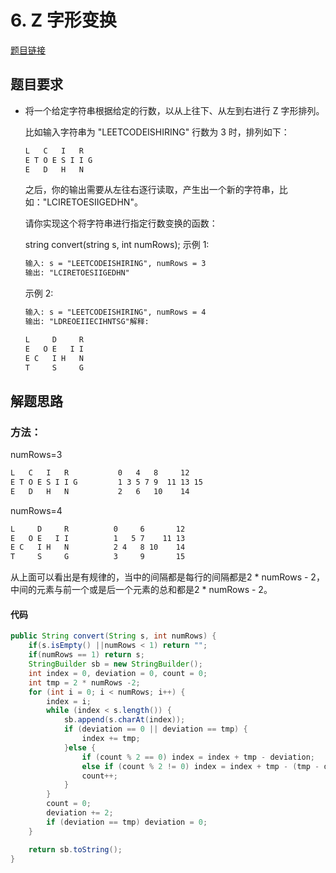 # 6. Z 字形变换

[题目链接](https://leetcode-cn.com/problems/zigzag-conversion/)

## 题目要求

- 将一个给定字符串根据给定的行数，以从上往下、从左到右进行 Z 字形排列。

  比如输入字符串为 "LEETCODEISHIRING" 行数为 3 时，排列如下：

  ````txt
  L   C   I   R
  E T O E S I I G
  E   D   H   N
  ````


  之后，你的输出需要从左往右逐行读取，产生出一个新的字符串，比如："LCIRETOESIIGEDHN"。

  请你实现这个将字符串进行指定行数变换的函数：

  string convert(string s, int numRows);
  示例 1:

  ````txt
  输入: s = "LEETCODEISHIRING", numRows = 3
  输出: "LCIRETOESIIGEDHN"
  ````


  示例 2:

  ````txt
  输入: s = "LEETCODEISHIRING", numRows = 4
  输出: "LDREOEIIECIHNTSG"解释:
  ````

  ````txt
  L     D     R
  E   O E   I I
  E C   I H   N
  T     S     G
  ````

## 解题思路

### 方法：



numRows=3 

```txt
L   C   I   R           0   4   8     12   
E T O E S I I G         1 3 5 7 9  11 13 15
E   D   H   N           2   6   10    14
```

numRows=4

````txt
L     D     R          0     6       12
E   O E   I I          1   5 7    11 13
E C   I H   N          2 4   8 10    14
T     S     G          3     9       15
````

从上面可以看出是有规律的，当中的间隔都是每行的间隔都是2 * numRows - 2，中间的元素与前一个或是后一个元素的总和都是2 * numRows - 2。

#### 代码

````java
public String convert(String s, int numRows) {
    if(s.isEmpty() ||numRows < 1) return "";
    if(numRows == 1) return s;
    StringBuilder sb = new StringBuilder();
    int index = 0, deviation = 0, count = 0;
    int tmp = 2 * numRows -2;
    for (int i = 0; i < numRows; i++) {
        index = i;
        while (index < s.length()) {
            sb.append(s.charAt(index));
            if (deviation == 0 || deviation == tmp) {
                index += tmp;
            }else {
                if (count % 2 == 0) index = index + tmp - deviation;
                else if (count % 2 != 0) index = index + tmp - (tmp - deviation);
                count++;
            }
        }
        count = 0;
        deviation += 2;
        if (deviation == tmp) deviation = 0;
    }

    return sb.toString();
}
````
